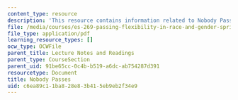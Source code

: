 ```yaml
---
content_type: resource
description: 'This resource contains information related to Nobody Passes. '
file: /media/courses/es-269-passing-flexibility-in-race-and-gender-spring-2009/c6ea89c11ba828e83b415eb9eb2f34e9_MITES_269S09_lec12_Class12.pdf
file_type: application/pdf
learning_resource_types: []
ocw_type: OCWFile
parent_title: Lecture Notes and Readings
parent_type: CourseSection
parent_uid: 91be65cc-0c4b-b519-a6dc-ab754287d391
resourcetype: Document
title: Nobody Passes
uid: c6ea89c1-1ba8-28e8-3b41-5eb9eb2f34e9
---
```

